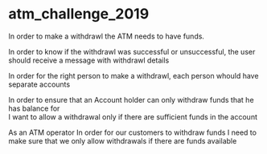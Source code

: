 # atm_challenge_2019

In order to make a withdrawl the ATM needs to have funds. 

In order to know if the withdrawl was successful or unsuccessful, the user should receive a message with withdrawl details

In order for the right person to make a withdrawl, each person whould have separate accounts

           
In order to ensure that an Account holder can only withdraw funds that he has balance for           
I want to allow a withdrawal only if there are sufficient funds in the account

As an ATM operator
In order for our customers to withdraw funds
I need to make sure that we only allow withdrawals if there
are funds available